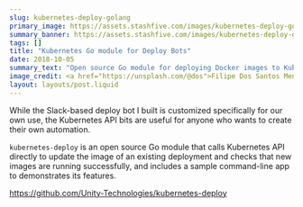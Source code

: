 ```yaml
---
slug: kubernetes-deploy-golang
primary_image: https://assets.stashfive.com/images/kubernetes-deploy-golang/full.jpeg
summary_banner: https://assets.stashfive.com/images/kubernetes-deploy-golang/slice.jpeg
tags: []
title: "Kubernetes Go module for Deploy Bots"
date: 2018-10-05
summary_text: "Open source Go module for deploying Docker images to Kubernetes using the API. Includes deployment updates, status checks, and command-line demo app."
image_credit: <a href="https://unsplash.com/@dos">Filipe Dos Santos Mendes</a>
layout: layouts/post.liquid
---
```


While the Slack-based deploy bot I built is customized specifically for our own use, the Kubernetes API bits are useful for anyone who wants to create their own automation.

`kubernetes-deploy` is an open source Go module that calls Kubernetes API directly to update the image of an existing deployment and checks that new images are running successfully, and includes a sample command-line app to demonstrates its features.

<https://github.com/Unity-Technologies/kubernetes-deploy>
